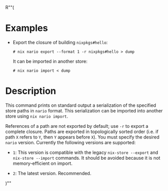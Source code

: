 R""(

# Examples

* Export the closure of building `nixpkgs#hello`:

  ```console
  # nix nario export --format 1 -r nixpkgs#hello > dump
  ```

  It can be imported in another store:

  ```console
  # nix nario import < dump
  ```

# Description

This command prints on standard output a serialization of the specified store paths in `nario` format. This serialization can be imported into another store using `nix nario import`.

References of a path are not exported by default; use `-r` to export a complete closure.
Paths are exported in topologically sorted order (i.e. if path `X` refers to `Y`, then `Y` appears before `X`).
You must specify the desired `nario` version. Currently the following versions are supported:

* `1`: This version is compatible with the legacy `nix-store --export` and `nix-store --import` commands. It should be avoided because it is not memory-efficient on import.

* `2`: The latest version. Recommended.

)""

